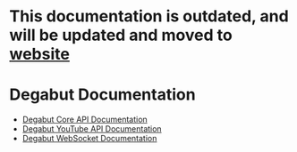 # This documentation is outdated, and will be updated and moved to [website](https://github.com/degabut/degabut.com)

# Degabut Documentation

- [Degabut Core API Documentation](https://documenter.getpostman.com/view/5848415/2s8YzMWjou)
- [Degabut YouTube API Documentation](https://documenter.getpostman.com/view/5848415/2s8YzMWjov)
- [Degabut WebSocket Documentation](./WebSocket.md)
